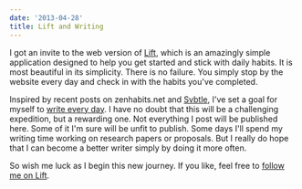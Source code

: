 ```yaml
---
date: '2013-04-28'
title: Lift and Writing
---
```


<p>I got an invite to the web version of <a href="https://lift.do">Lift</a>, which is an amazingly simple application designed to help you get started and stick with daily habits. It is most beautiful in its simplicity. There is no failure. You simply stop by the website every day and check in with the habits you&#039;ve completed.</p>

<p>Inspired by recent posts on zenhabits.net and <a href="https://owened.co.nz/too-busy-consuming-to-create/">Svbtle</a>, I&#039;ve set a goal for myself to <a href="https://zenhabits.net/write-daily/">write every day</a>. I have no doubt that this will be a challenging expedition, but a rewarding one. Not everything I post will be published here. Some of it I&#039;m sure will be unfit to publish. Some days I&#039;ll spend my writing time working on research papers or proposals. But I really do hope that I can become a better writer simply by doing it more often.</p>

<p>So wish me luck as I begin this new journey. If you like, feel free to <a href="https://lift.do/users/7acee21af9eba5e51e2e">follow me on Lift</a>.</p>
